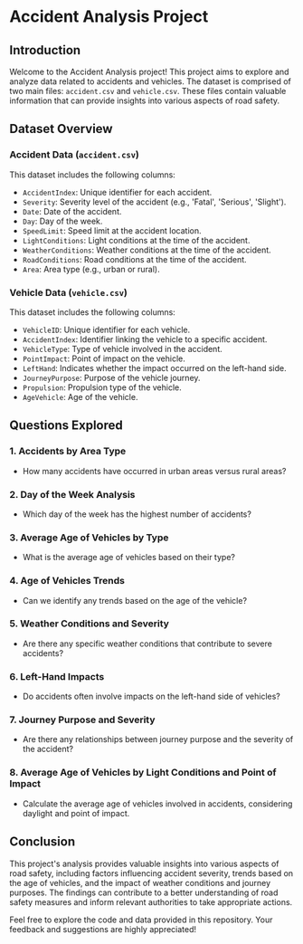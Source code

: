 # Accident Analysis Project

## Introduction

Welcome to the Accident Analysis project! This project aims to explore and analyze data related to accidents and vehicles. The dataset is comprised of two main files: `accident.csv` and `vehicle.csv`. These files contain valuable information that can provide insights into various aspects of road safety.

## Dataset Overview

### Accident Data (`accident.csv`)

This dataset includes the following columns:

- `AccidentIndex`: Unique identifier for each accident.
- `Severity`: Severity level of the accident (e.g., 'Fatal', 'Serious', 'Slight').
- `Date`: Date of the accident.
- `Day`: Day of the week.
- `SpeedLimit`: Speed limit at the accident location.
- `LightConditions`: Light conditions at the time of the accident.
- `WeatherConditions`: Weather conditions at the time of the accident.
- `RoadConditions`: Road conditions at the time of the accident.
- `Area`: Area type (e.g., urban or rural).

### Vehicle Data (`vehicle.csv`)

This dataset includes the following columns:

- `VehicleID`: Unique identifier for each vehicle.
- `AccidentIndex`: Identifier linking the vehicle to a specific accident.
- `VehicleType`: Type of vehicle involved in the accident.
- `PointImpact`: Point of impact on the vehicle.
- `LeftHand`: Indicates whether the impact occurred on the left-hand side.
- `JourneyPurpose`: Purpose of the vehicle journey.
- `Propulsion`: Propulsion type of the vehicle.
- `AgeVehicle`: Age of the vehicle.

## Questions Explored

### 1. Accidents by Area Type
- How many accidents have occurred in urban areas versus rural areas?

### 2. Day of the Week Analysis
- Which day of the week has the highest number of accidents?

### 3. Average Age of Vehicles by Type
- What is the average age of vehicles based on their type?

### 4. Age of Vehicles Trends
- Can we identify any trends based on the age of the vehicle?

### 5. Weather Conditions and Severity
- Are there any specific weather conditions that contribute to severe accidents?

### 6. Left-Hand Impacts
- Do accidents often involve impacts on the left-hand side of vehicles?

### 7. Journey Purpose and Severity
- Are there any relationships between journey purpose and the severity of the accident?

### 8. Average Age of Vehicles by Light Conditions and Point of Impact
- Calculate the average age of vehicles involved in accidents, considering daylight and point of impact.

## Conclusion

This project's analysis provides valuable insights into various aspects of road safety, including factors influencing accident severity, trends based on the age of vehicles, and the impact of weather conditions and journey purposes. The findings can contribute to a better understanding of road safety measures and inform relevant authorities to take appropriate actions.

Feel free to explore the code and data provided in this repository. Your feedback and suggestions are highly appreciated!

